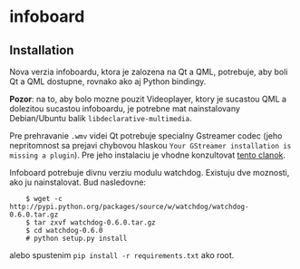 infoboard
=========

Installation
------------

Nova verzia infoboardu, ktora je zalozena na Qt a QML, potrebuje, aby boli
Qt a QML dostupne, rovnako ako aj Python bindingy.

**Pozor**: na to, aby bolo mozne pouzit Videoplayer, ktory je sucastou QML a
dolezitou sucastou infoboardu, je potrebne mat nainstalovany Debian/Ubuntu
balik `libdeclarative-multimedia`.

Pre prehravanie `.wmv` videi Qt potrebuje specialny Gstreamer codec (jeho
nepritomnost sa prejavi chybovou hlaskou `Your GStreamer installation is
missing a plugin`). Pre jeho instalaciu je vhodne konzultovat [tento
clanok](http://askubuntu.com/a/456259).

Infoboard potrebuje divnu verziu modulu watchdog. Existuju dve moznosti, ako ju
nainstalovat. Bud nasledovne:

        $ wget -c http://pypi.python.org/packages/source/w/watchdog/watchdog-0.6.0.tar.gz
        $ tar zxvf watchdog-0.6.0.tar.gz
        $ cd watchdog-0.6.0
        # python setup.py install

alebo spustenim `pip install -r requirements.txt` ako root.
